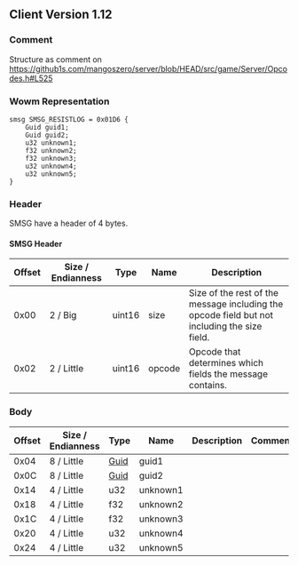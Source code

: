 ## Client Version 1.12

### Comment

Structure as comment on https://github1s.com/mangoszero/server/blob/HEAD/src/game/Server/Opcodes.h#L525

### Wowm Representation
```rust,ignore
smsg SMSG_RESISTLOG = 0x01D6 {
    Guid guid1;
    Guid guid2;
    u32 unknown1;
    f32 unknown2;
    f32 unknown3;
    u32 unknown4;
    u32 unknown5;
}
```
### Header
SMSG have a header of 4 bytes.

#### SMSG Header
| Offset | Size / Endianness | Type   | Name   | Description |
| ------ | ----------------- | ------ | ------ | ----------- |
| 0x00   | 2 / Big           | uint16 | size   | Size of the rest of the message including the opcode field but not including the size field.|
| 0x02   | 2 / Little        | uint16 | opcode | Opcode that determines which fields the message contains.|
### Body
| Offset | Size / Endianness | Type | Name | Description | Comment |
| ------ | ----------------- | ---- | ---- | ----------- | ------- |
| 0x04 | 8 / Little | [Guid](../spec/packed-guid.md) | guid1 |  |  |
| 0x0C | 8 / Little | [Guid](../spec/packed-guid.md) | guid2 |  |  |
| 0x14 | 4 / Little | u32 | unknown1 |  |  |
| 0x18 | 4 / Little | f32 | unknown2 |  |  |
| 0x1C | 4 / Little | f32 | unknown3 |  |  |
| 0x20 | 4 / Little | u32 | unknown4 |  |  |
| 0x24 | 4 / Little | u32 | unknown5 |  |  |
